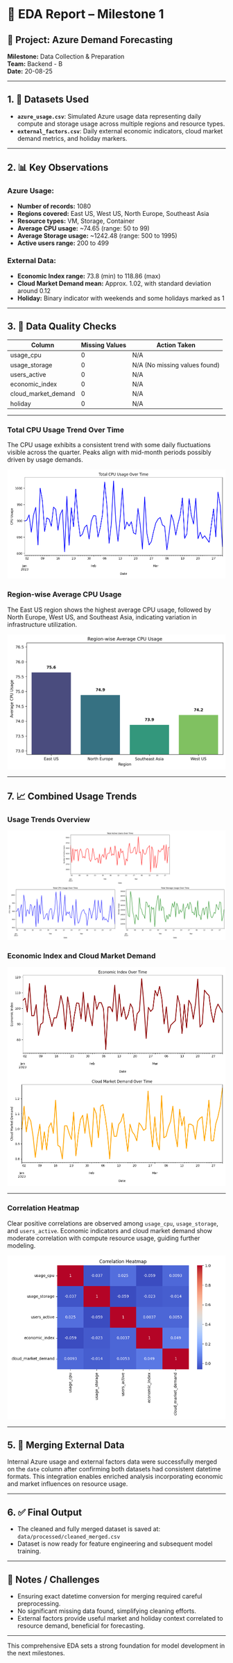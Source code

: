# 📝 EDA Report – Milestone 1

## 📅 Project: Azure Demand Forecasting  
**Milestone:** Data Collection & Preparation  
**Team:** Backend - B  
**Date:** 20-08-25

---

## 1. 📂 Datasets Used

- **`azure_usage.csv`**: Simulated Azure usage data representing daily compute and storage usage across multiple regions and resource types.  
- **`external_factors.csv`**: Daily external economic indicators, cloud market demand metrics, and holiday markers.

---

## 2. 📊 Key Observations

### Azure Usage:
- **Number of records:** 1080  
- **Regions covered:** East US, West US, North Europe, Southeast Asia  
- **Resource types:** VM, Storage, Container  
- **Average CPU usage:** ~74.65 (range: 50 to 99)  
- **Average Storage usage:** ~1242.48 (range: 500 to 1995)  
- **Active users range:** 200 to 499  

### External Data:
- **Economic Index range:** 73.8 (min) to 118.86 (max)  
- **Cloud Market Demand mean:** Approx. 1.02, with standard deviation around 0.12  
- **Holiday:** Binary indicator with weekends and some holidays marked as 1  

---

## 3. 🧼 Data Quality Checks

| Column           | Missing Values | Action Taken                   |
|------------------|----------------|-------------------------------|
| usage_cpu        | 0              | N/A                           |
| usage_storage    | 0              | N/A (No missing values found) |
| users_active     | 0              | N/A                           |
| economic_index   | 0              | N/A                           |
| cloud_market_demand | 0            | N/A                           |
| holiday          | 0              | N/A                           |



---

### Total CPU Usage Trend Over Time  
The CPU usage exhibits a consistent trend with some daily fluctuations visible across the quarter. Peaks align with mid-month periods possibly driven by usage demands.

![Total CPU Usage Over Time](visualized_figures/total_cpu_usage_over_time.png)

### Region-wise Average CPU Usage  
The East US region shows the highest average CPU usage, followed by North Europe, West US, and Southeast Asia, indicating variation in infrastructure utilization.

![Average CPU Usage by Region](visualized_figures/avg_cpu_usage_by_region.png)

---

## 7. 📈 Combined Usage Trends


### Usage Trends Overview  

![Combined Usage Trends](visualized_figures/combined_trends_layout.png)

### Economic Index and Cloud Market Demand  

![Economic & Market Demand Trends](visualized_figures/combined_economic_market.png)

---



### Correlation Heatmap  
Clear positive correlations are observed among `usage_cpu`, `usage_storage`, and `users_active`. Economic indicators and cloud market demand show moderate correlation with compute resource usage, guiding further modeling.

![Correlation Heatmap](visualized_figures/correlation_heatmap.png)

---

## 5. 🧩 Merging External Data

Internal Azure usage and external factors data were successfully merged on the `date` column after confirming both datasets had consistent datetime formats. This integration enables enriched analysis incorporating economic and market influences on resource usage.

---

## 6. ✅ Final Output

- The cleaned and fully merged dataset is saved at:  
  `data/processed/cleaned_merged.csv`  
- Dataset is now ready for feature engineering and subsequent model training.

---

## 📌 Notes / Challenges

- Ensuring exact datetime conversion for merging required careful preprocessing.  
- No significant missing data found, simplifying cleaning efforts.  
- External factors provide useful market and holiday context correlated to resource demand, beneficial for forecasting.

---

This comprehensive EDA sets a strong foundation for model development in the next milestones.
